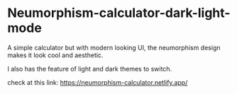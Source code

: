 # Neumorphism-calculator-dark-light-mode


A simple calculator but with modern looking UI, the neumorphism design makes it look cool and aesthetic.

I also has the feature of light and dark themes to switch.

check at this link: https://neumorphism-calculator.netlify.app/
